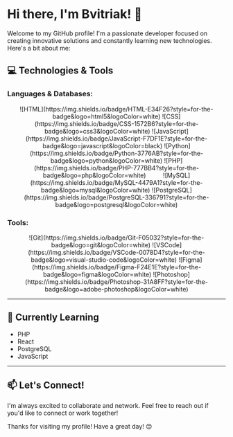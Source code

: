 # Hi there, I'm Bvitriak! 👋

Welcome to my GitHub profile! I'm a passionate developer focused on creating innovative solutions and constantly learning new technologies. Here's a bit about me:

## 💻 Technologies & Tools

### Languages & Databases:
<div align="center">
  ![HTML](https://img.shields.io/badge/HTML-E34F26?style=for-the-badge&logo=html5&logoColor=white) 
  ![CSS](https://img.shields.io/badge/CSS-1572B6?style=for-the-badge&logo=css3&logoColor=white) 
  ![JavaScript](https://img.shields.io/badge/JavaScript-F7DF1E?style=for-the-badge&logo=javascript&logoColor=black) 
  ![Python](https://img.shields.io/badge/Python-3776AB?style=for-the-badge&logo=python&logoColor=white) 
  ![PHP](https://img.shields.io/badge/PHP-777BB4?style=for-the-badge&logo=php&logoColor=white) 
  &nbsp;&nbsp;&nbsp;&nbsp;&nbsp;&nbsp;&nbsp;&nbsp;
  ![MySQL](https://img.shields.io/badge/MySQL-4479A1?style=for-the-badge&logo=mysql&logoColor=white) 
  ![PostgreSQL](https://img.shields.io/badge/PostgreSQL-336791?style=for-the-badge&logo=postgresql&logoColor=white)
</div>

### Tools:
<div align="center">
  ![Git](https://img.shields.io/badge/Git-F05032?style=for-the-badge&logo=git&logoColor=white) 
  ![VSCode](https://img.shields.io/badge/VSCode-0078D4?style=for-the-badge&logo=visual-studio-code&logoColor=white) 
  ![Figma](https://img.shields.io/badge/Figma-F24E1E?style=for-the-badge&logo=figma&logoColor=white) 
  ![Photoshop](https://img.shields.io/badge/Photoshop-31A8FF?style=for-the-badge&logo=adobe-photoshop&logoColor=white)
</div>

---

## 🌱 Currently Learning

- PHP
- React
- PostgreSQL
- JavaScript

---

## 📫 Let's Connect!

I'm always excited to collaborate and network. Feel free to reach out if you'd like to connect or work together!

Thanks for visiting my profile! Have a great day! 😊